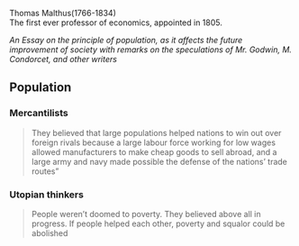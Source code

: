 Thomas Malthus(1766-1834)  
The first ever professor of economics, appointed in 1805.

_An Essay on the principle of population, as it affects the future improvement of society with remarks on the speculations of Mr. Godwin, M. Condorcet, and other writers_

## Population
### Mercantilists
> They believed that large populations helped nations to win out over foreign rivals because a large labour force working for low wages allowed manufacturers to make cheap goods to sell abroad, and a large army and navy made possible the defense of the nations’ trade routes”

### Utopian thinkers
> People weren’t doomed to poverty. They believed above all in progress. If people helped each other, poverty and squalor could be abolished

